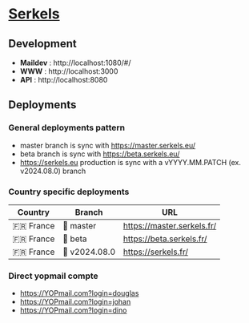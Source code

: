 # [Serkels](https://serkels.eu/)

## Development

- **Maildev** : http://localhost:1080/#/
- **WWW** : http://localhost:3000
- **API** : http://localhost:8080

## Deployments

### General deployments pattern

- master branch is sync with https://master.serkels.eu/
- beta branch is sync with https://beta.serkels.eu/
- https://serkels.eu production is sync with a vYYYY.MM.PATCH (ex. v2024.08.0) branch

### Country specific deployments

| Country     | Branch                | URL                        |
| ----------- | --------------------- | -------------------------- |
| :fr: France | :construction: master | https://master.serkels.fr/ |
| :fr: France | :test_tube: beta      | https://beta.serkels.fr/   |
| :fr: France | :rocket: v2024.08.0   | https://serkels.fr/        |

### Direct yopmail compte

- https://YOPmail.com?login=douglas
- https://YOPmail.com?login=johan
- https://YOPmail.com?login=dino
